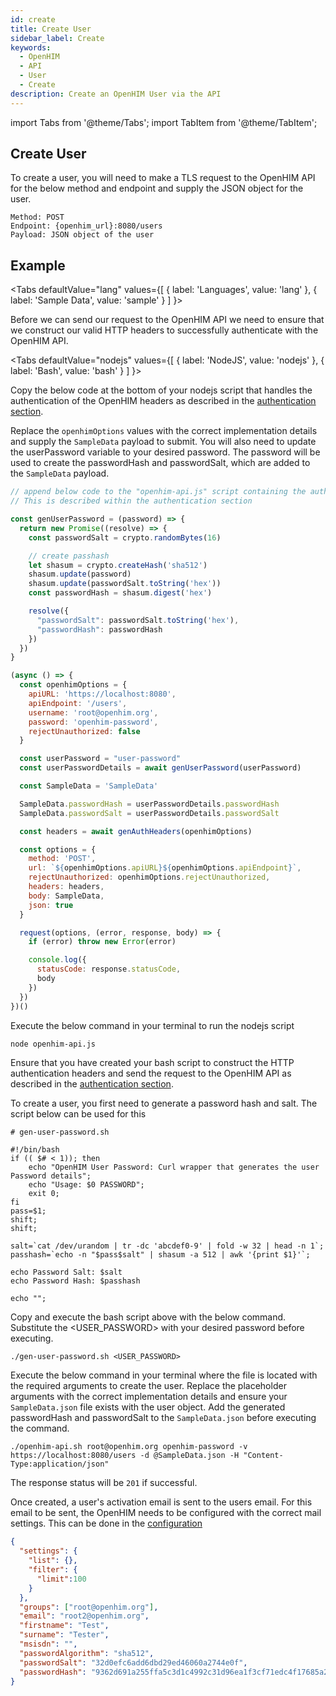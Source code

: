 ```yaml
---
id: create
title: Create User
sidebar_label: Create
keywords:
  - OpenHIM
  - API
  - User
  - Create
description: Create an OpenHIM User via the API
---
```


import Tabs from '@theme/Tabs';
import TabItem from '@theme/TabItem';

## Create User

To create a user, you will need to make a TLS request to the OpenHIM API for the below method and endpoint and supply the JSON object for the user.

```curl
Method: POST
Endpoint: {openhim_url}:8080/users
Payload: JSON object of the user
```

## Example

<Tabs
  defaultValue="lang"
  values={[
    { label: 'Languages', value: 'lang' },
    { label: 'Sample Data', value: 'sample' }
  ]
}>
<TabItem value="lang">

  Before we can send our request to the OpenHIM API we need to ensure that we construct our valid HTTP headers to successfully authenticate with the OpenHIM API.

  <Tabs
    defaultValue="nodejs"
    values={[
      { label: 'NodeJS', value: 'nodejs' },
      { label: 'Bash', value: 'bash' }
    ]
  }>
  <TabItem value="nodejs">

  Copy the below code at the bottom of your nodejs script that handles the authentication of the OpenHIM headers as described in the [authentication section](../introduction/authentication).

  Replace the `openhimOptions` values with the correct implementation details and supply the `SampleData` payload to submit. You will also need to update the userPassword variable to your desired password. The password will be used to create the passwordHash and passwordSalt, which are added to the `SampleData` payload.

  ```javascript
  // append below code to the "openhim-api.js" script containing the authentication methods.
  // This is described within the authentication section
  
  const genUserPassword = (password) => {
    return new Promise((resolve) => {
      const passwordSalt = crypto.randomBytes(16)

      // create passhash
      let shasum = crypto.createHash('sha512')
      shasum.update(password)
      shasum.update(passwordSalt.toString('hex'))
      const passwordHash = shasum.digest('hex')

      resolve({
        "passwordSalt": passwordSalt.toString('hex'),
        "passwordHash": passwordHash
      })
    })
  }

  (async () => {
    const openhimOptions = {
      apiURL: 'https://localhost:8080',
      apiEndpoint: '/users',
      username: 'root@openhim.org',
      password: 'openhim-password',
      rejectUnauthorized: false
    }

    const userPassword = "user-password"
    const userPasswordDetails = await genUserPassword(userPassword)

    const SampleData = 'SampleData'

    SampleData.passwordHash = userPasswordDetails.passwordHash
    SampleData.passwordSalt = userPasswordDetails.passwordSalt

    const headers = await genAuthHeaders(openhimOptions)

    const options = {
      method: 'POST',
      url: `${openhimOptions.apiURL}${openhimOptions.apiEndpoint}`,
      rejectUnauthorized: openhimOptions.rejectUnauthorized,
      headers: headers,
      body: SampleData,
      json: true
    }

    request(options, (error, response, body) => {
      if (error) throw new Error(error)

      console.log({
        statusCode: response.statusCode,
        body
      })
    })
  })()
  ```

  Execute the below command in your terminal to run the nodejs script

  ```bash
  node openhim-api.js
  ```

  </TabItem>
  <TabItem value="bash">

  Ensure that you have created your bash script to construct the HTTP authentication headers and send the request to the OpenHIM API as described in the [authentication section](../introduction/authentication).

  To create a user, you first need to generate a password hash and salt. The script below can be used for this

  ```curl
  # gen-user-password.sh

  #!/bin/bash
  if (( $# < 1)); then
      echo "OpenHIM User Password: Curl wrapper that generates the user Password details";
      echo "Usage: $0 PASSWORD";
      exit 0;
  fi
  pass=$1;
  shift;
  shift;

  salt=`cat /dev/urandom | tr -dc 'abcdef0-9' | fold -w 32 | head -n 1`;
  passhash=`echo -n "$pass$salt" | shasum -a 512 | awk '{print $1}'`;

  echo Password Salt: $salt
  echo Password Hash: $passhash

  echo "";
  ```

  Copy and execute the bash script above with the below command. Substitute the <USER_PASSWORD> with your desired password before executing.

  ```curl
  ./gen-user-password.sh <USER_PASSWORD>
  ```

  Execute the below command in your terminal where the file is located with the required arguments to create the user. Replace the placeholder arguments with the correct implementation details and ensure your `SampleData.json` file exists with the user object. Add the generated passwordHash and passwordSalt to the `SampleData.json` before executing the command.

  ```curl
  ./openhim-api.sh root@openhim.org openhim-password -v https://localhost:8080/users -d @SampleData.json -H "Content-Type:application/json"
  ```

  </TabItem>
  </Tabs>

  The response status will be `201` if successful.
  
  Once created, a user's activation email is sent to the users email. For this email to be sent, the OpenHIM needs to be configured with the correct mail settings. This can be
  done in the [configuration](https://github.com/jembi/openhim-core-js/blob/master/config/default.json#L66)

</TabItem>
<TabItem value="sample">

  ```json
  {
    "settings": {
      "list": {},
      "filter": {
        "limit":100
      }
    },
    "groups": ["root@openhim.org"],
    "email": "root2@openhim.org",
    "firstname": "Test",
    "surname": "Tester",
    "msisdn": "",
    "passwordAlgorithm": "sha512",
    "passwordSalt": "32d0efc6add6dbd29ed46060a2744e0f",
    "passwordHash": "9362d691a255ffa5c3d1c4992c31d96ea1f3cf71edc4f17685a29d634eaf9849e2d7a4f7237b7b2bca2fb17cee7ec05b4b9cae82c50a81158c45117136c9b3b7"
  }
  ```

</TabItem>
</Tabs>
